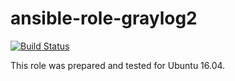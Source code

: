 # ansible-role-graylog2

[![Build Status](https://travis-ci.com/iroquoisorg/ansible-role-graylog2.svg?branch=master)](https://travis-ci.com/iroquoisorg/ansible-role-graylog2)

This role was prepared and tested for Ubuntu 16.04.
